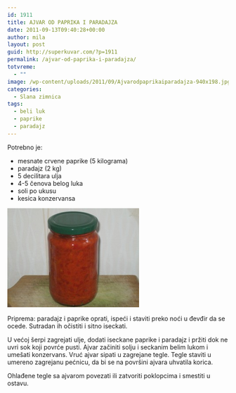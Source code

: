```yaml
---
id: 1911
title: AJVAR OD PAPRIKA I PARADAJZA
date: 2011-09-13T09:40:28+00:00
author: mila
layout: post
guid: http://superkuvar.com/?p=1911
permalink: /ajvar-od-paprika-i-paradajza/
totvreme:
  - ""
image: /wp-content/uploads/2011/09/Ajvarodpaprikaiparadajza-940x198.jpg
categories:
  - Slana zimnica
tags:
  - beli luk
  - paprike
  - paradajz
---
```

Potrebno je:

  * mesnate crvene paprike (5 kilograma)
  * paradajz (2 kg)
  * 5 decilitara ulja
  * 4-5 čenova belog luka
  * soli po ukusu
  * kesica konzervansa

<img class="alignnone size-medium wp-image-4166" title="Ajvarodpaprikaiparadajza" src="/wp-content/uploads/2011/09/Ajvarodpaprikaiparadajza-300x225.jpg" alt="" width="300" height="225" /> 

Priprema: paradajz i paprike oprati, ispeći i staviti preko noći u đevđir da se ocede. Sutradan ih očistiti i sitno iseckati.

U većoj šerpi zagrejati ulje, dodati iseckane paprike i paradajz i pržiti dok ne uvri sok koji povrće pusti. Ajvar začiniti solju i seckanim belim lukom i umešati konzervans. Vruć ajvar sipati u zagrejane tegle. Tegle staviti u umereno zagrejanu pećnicu, da bi se na površini ajvara uhvatila korica.

Ohlađene tegle sa ajvarom povezati ili zatvoriti poklopcima i smestiti u ostavu.